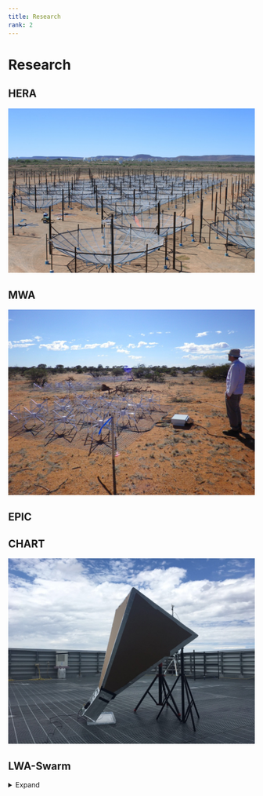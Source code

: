 ```yaml
---
title: Research
rank: 2
---
```

# Research

## HERA

![hera](media/HERA.jpeg)

## MWA

![mwa](media/MWA.jpeg)

## EPIC



## CHART

![chart](media/CHART.jpeg)

## LWA-Swarm
<details><summary>Expand</summary>

<p>
![lwa](media/LWA.jpeg)
</p>
</details>
